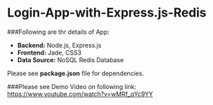 # Login-App-with-Express.js-Redis

###Following are thr details of App:
* **Backend:** Node.js, Express.js 
* **Frontend:** Jade, CSS3 
* **Data Source:** NoSQL Redis Database

Please see **package.json** file for dependencies.

###Please see Demo Video on following link:
https://www.youtube.com/watch?v=wMRf_qYc9YY
